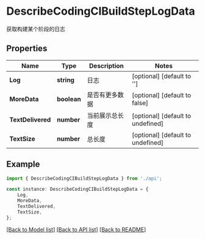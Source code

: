 # DescribeCodingCIBuildStepLogData

获取构建某个阶段的日志

## Properties

Name | Type | Description | Notes
------------ | ------------- | ------------- | -------------
**Log** | **string** | 日志 | [optional] [default to '']
**MoreData** | **boolean** | 是否有更多数据 | [optional] [default to false]
**TextDelivered** | **number** | 当前展示总长度 | [optional] [default to undefined]
**TextSize** | **number** | 总长度 | [optional] [default to undefined]

## Example

```typescript
import { DescribeCodingCIBuildStepLogData } from './api';

const instance: DescribeCodingCIBuildStepLogData = {
    Log,
    MoreData,
    TextDelivered,
    TextSize,
};
```

[[Back to Model list]](../README.md#documentation-for-models) [[Back to API list]](../README.md#documentation-for-api-endpoints) [[Back to README]](../README.md)

